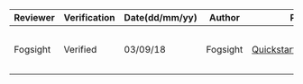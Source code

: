 |Reviewer|Verification|Date(dd/mm/yy)|Author|Project Name/Link|Short Description|
|---|---|---|---|---|---|
|Fogsight|Verified|03/09/18|Fogsight|[Quickstart2DWithExtendedFlexibleUI][Quickstart2DWithExtendedFlexibleUI]|Template for the new Unity project with ExtendedFlexibleUI.|

[Quickstart2DWithExtendedFlexibleUI]:[https://github.com/Fogsight/Quickstart2DWithExtendedFlexibleUI]